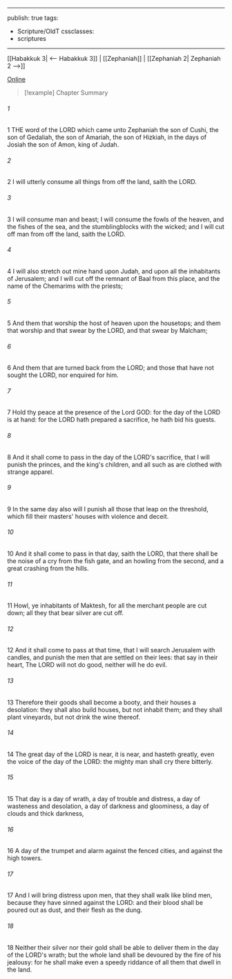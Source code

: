 

---
publish: true
tags:
  - Scripture/OldT
cssclasses:
  - scriptures
---
[[Habakkuk 3| <-- Habakkuk 3]] | [[Zephaniah]] | [[Zephaniah 2| Zephaniah 2 -->]]

[Online](https://churchofjesuschrist.org/study/scriptures/ot/zeph/1?lang=eng)

>[!example] Chapter Summary
>
###### 1
1 THE word of the LORD which came unto Zephaniah the son of Cushi, the son of Gedaliah, the son of Amariah, the son of Hizkiah, in the days of Josiah the son of Amon, king of Judah.
###### 2
2 I will utterly consume all things from off the land, saith the LORD.
###### 3
3 I will consume man and beast; I will consume the fowls of the heaven, and the fishes of the sea, and the stumblingblocks with the wicked; and I will cut off man from off the land, saith the LORD.
###### 4
4 I will also stretch out mine hand upon Judah, and upon all the inhabitants of Jerusalem; and I will cut off the remnant of Baal from this place, and the name of the Chemarims with the priests;
###### 5
5 And them that worship the host of heaven upon the housetops; and them that worship and that swear by the LORD, and that swear by Malcham;
###### 6
6 And them that are turned back from the LORD; and those that have not sought the LORD, nor enquired for him.
###### 7
7 Hold thy peace at the presence of the Lord GOD: for the day of the LORD is at hand: for the LORD hath prepared a sacrifice, he hath bid his guests.
###### 8
8 And it shall come to pass in the day of the LORD's sacrifice, that I will punish the princes, and the king's children, and all such as are clothed with strange apparel.
###### 9
9 In the same day also will I punish all those that leap on the threshold, which fill their masters' houses with violence and deceit.
###### 10
10 And it shall come to pass in that day, saith the LORD, that there shall be the noise of a cry from the fish gate, and an howling from the second, and a great crashing from the hills.
###### 11
11 Howl, ye inhabitants of Maktesh, for all the merchant people are cut down; all they that bear silver are cut off.
###### 12
12 And it shall come to pass at that time, that I will search Jerusalem with candles, and punish the men that are settled on their lees: that say in their heart, The LORD will not do good, neither will he do evil.
###### 13
13 Therefore their goods shall become a booty, and their houses a desolation: they shall also build houses, but not inhabit them; and they shall plant vineyards, but not drink the wine thereof.
###### 14
14 The great day of the LORD is near, it is near, and hasteth greatly, even the voice of the day of the LORD: the mighty man shall cry there bitterly.
###### 15
15 That day is a day of wrath, a day of trouble and distress, a day of wasteness and desolation, a day of darkness and gloominess, a day of clouds and thick darkness,
###### 16
16 A day of the trumpet and alarm against the fenced cities, and against the high towers.
###### 17
17 And I will bring distress upon men, that they shall walk like blind men, because they have sinned against the LORD: and their blood shall be poured out as dust, and their flesh as the dung.
###### 18
18 Neither their silver nor their gold shall be able to deliver them in the day of the LORD's wrath; but the whole land shall be devoured by the fire of his jealousy: for he shall make even a speedy riddance of all them that dwell in the land.



